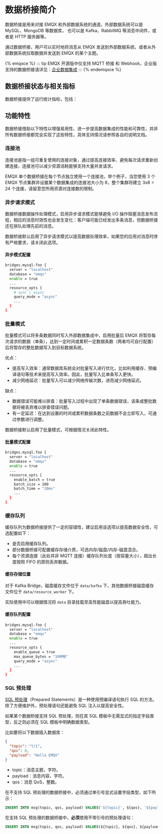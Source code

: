 # 数据桥接简介

数据桥接是用来对接 EMQX 和外部数据系统的通道。外部数据系统可以是 MySQL、MongoDB 等数据库，
也可以是 Kafka，RabbitMQ 等消息中间件，或者是 HTTP 服务器等。

通过数据桥接，用户可以实时地将消息从 EMQX 发送到外部数据系统，或者从外部数据系统拉取数据并发送到 EMQX 的某个主题。

{% emqxce %}
::: tip
EMQX 开源版中仅支持 MQTT 桥接 和 Webhook，企业版支持的数据桥接请详见：[企业数据集成](https://www.emqx.com/zh/integrations)
:::
{% endemqxce %}

## 数据桥接状态与相关指标

数据桥接提供了运行统计指标，包括：
<!-- TODO 由于调整过 Data Bridge 结构，先前的指标设计过时了重新设计指标后补充文档 -->
<!-- - 命中：
- 发送成功：
- 发送失败
- 已发送未确认
- 已丢弃
- 已缓存
- 已重试
- 当前速率 -->

## 功能特性

数据桥接借助以下特性以增强易用性、进一步提高数据集成的性能和可靠性，并非所有数据桥接都完全实现了这些特性，具体支持情况请参照各自的说明文档。

### 连接池

连接池是指一组可重复使用的连接对象，通过提高连接效率、避免每次请求重新创建连接，连接池可以减少资源消耗能够支持大量并发请求。

EMQX 单个数据桥接在每个节点独立使用一个连接池，举个例子，当您使用 3 个 EMQX 节点集群并设置某个数据集成的连接池大小为 8，整个集群将建立 3x8 = 24 个连接，请留意您所用资源对连接数的限制。

### 异步请求模式

数据桥接数据操作处理模式，启用异步请求模式能够避免 I/O 操作阻塞消息发布流程，相应的消息时效性也会发生变化：客户端可能已经发出多条消息，但数据桥接还在排队处理先前的消息。

数据桥接默认启用了异步请求模式以提高数据处理效率，如果您的应用对消息时序有严格要求，请关闭此选项。

#### 异步模式配置

```bash
bridges.mysql.foo {
  server = "localhost"
  database = "emqx"
  enable = true
  ...
  resource_opts {
    # sync | async
    query_mode = "async"
    ...
  }
}
```
  
### 批量模式

批量模式可以将多条数据同时写入外部数据集成中，启用批量后 EMQX 将暂存每次请求的数据（单条），达到一定时间或累积一定数据条数（两者均可自行配置）后将暂存的整批数据写入到目标数据系统。

优点：

- 提高写入效率：通常数据库系统会对批量写入进行优化，比如利用缓存、预编译语句等技术来提高写入效率。因此，批量写入比单条写入更快。
- 减少网络延迟：批量写入可以减少网络传输次数，进而减少网络延迟。

缺点：

- 数据错误可能难以排查：批量写入过程中出现了单条数据错误，该条或整批数据将被丢弃难以排查错误问题。
- 有一定延迟：在达到设置的时间或累积数据条数之前数据不会立即写入，可通过参数进行调整。

数据桥接默认启用了批量模式，可根据情况关闭此特性。

#### 批量模式配置

```bash
bridges.mysql.foo {
  server = "localhost"
  database = "emqx"
  enable = true
  ...
  resource_opts {
    enable_batch = true
    batch_size = 100
    batch_time = "20ms"
    ...
  }
}
```

### 缓存队列

<!-- TODO 发版前再次确认技术实现有无变动 -->

缓存队列为数据桥接提供了一定的容错性，建议启用该选项以提高数据安全性，可选配置如下：

- 是否启用缓存队列。
- 部分数据桥接可配置缓存存储介质，可选内存/磁盘/内存-磁盘混合。
- 每个资源连接（此处并非 MQTT 连接）缓存队列长度（按容量大小），超出长度按照 FIFO 的原则丢弃数据。

#### 缓存存储位置

对于 Kafka Bridge，磁盘缓存文件位于 `data/kafka` 下，其他数据桥接磁盘缓存文件位于 `data/resource_worker` 下。

实际使用中可以根据情况将 `data` 目录挂载至高性能磁盘以提高吞吐能力。

#### 缓存队列配置

```bash
bridges.mysql.foo {
  server = "localhost"
  database = "emqx"
  enable = true
  ...
  resource_opts {
    enable_queue = true
    max_queue_bytes = "100MB"
    query_mode = "async"
    ...
  }
}
```

### SQL 预处理

[SQL 预处理](https://dev.mysql.com/doc/refman/8.0/en/sql-prepared-statements.html)（Prepared Statements）是一种使用预编译语句执行 SQL 的方法。除了方便维护外，预处理语句还能避免 SQL 注入以提高安全性。

如果某个数据桥接支持 SQL 预处理，则在其 SQL 模板中无需显式的指定字段类型，反之则必须在 SQL 模板中明确数据类型。

比如要将以下数据插入数据库：

```json
{
  "topic": "t/1",
  "qos": 0,
  "payload": "Hello EMQX"
}
```

- topic：消息主题，字符。
- payload：消息内容，字符。
- qos：消息 QoS，整数。

在不支持 SQL 预处理的数据桥接中，必须通过单引号显式设置字段类型，如下所示：

```sql
INSERT INTO msg(topic, qos, payload) VALUES('${topic}', ${qos}, '${payload}');
```

在支持 SQL 预处理的数据桥接中，**必须**使用不带引号的预处理语句：

```sql
INSERT INTO msg(topic, qos, payload) VALUES(${topic}, ${qos}, ${payload});
```
